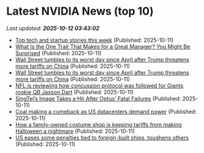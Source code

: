 # Latest NVIDIA News (top 10)
_Last updated: **2025-10-12 03:43:02**_

- [Top tech and startup stories this week](https://economictimes.indiatimes.com/tech/newsletters/ettech-unwrapped/top-tech-and-startup-stories-this-week/articleshow/124469066.cms) (Published: 2025-10-11)
- [What Is the One Trait That Makes for a Great Manager? You Might Be Surprised](https://biztoc.com/x/e791a6aa0051a479) (Published: 2025-10-11)
- [Wall Street tumbles to its worst day since April after Trump threatens more tariffs on China](https://economictimes.indiatimes.com/news/international/global-trends/wall-street-tumbles-to-its-worst-day-since-april-after-trump-threatens-more-tariffs-on-china/articleshow/124469693.cms) (Published: 2025-10-11)
- [Wall Street tumbles to its worst day since April after Trump threatens more tariffs on China](https://economictimes.indiatimes.com/news/international/global-trends/wall-street-tumbles-to-its-worst-day-since-april-after-trump-threatens-more-tariffs-on-china/articleshow/124468559.cms) (Published: 2025-10-11)
- [NFL is reviewing how concussion protocol was followed for Giants rookie QB Jaxson Dart](https://biztoc.com/x/3c3c825c6c3d3bd2) (Published: 2025-10-11)
- [SingTel’s Image Takes a Hit After Optus’ Fatal Failures](https://biztoc.com/x/af84d272f0823a37) (Published: 2025-10-11)
- [Coal making a comeback as US datacenters demand power](https://biztoc.com/x/23d6ed45515f0974) (Published: 2025-10-11)
- [How a family-owned costume shop is keeping tariffs from making Halloween a nightmare](https://biztoc.com/x/b2a29321d7caf9a7) (Published: 2025-10-11)
- [US eases some penalties tied to foreign-built ships, toughens others](https://biztoc.com/x/d592ef679a42d8a9) (Published: 2025-10-11)
